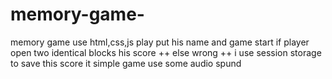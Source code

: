 # memory-game-
memory game use html,css,js 
play put his name and game start 
if player open two identical blocks his score ++
else wrong ++
i use session storage to save this score it simple game use some audio spund 

